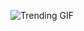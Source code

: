 
<!-- GIF_SECTION -->
![Trending GIF](https://media1.giphy.com/media/v1.Y2lkPThiYjIxNzcyZWQ4MWU2d3IzZW9ybHVsejA4OHl5cnE3ZmRiMDRvOTY1aGN1MHBhYiZlcD12MV9naWZzX3NlYXJjaCZjdD1n/KEzraGlQTEHkarhUPO/giphy.gif)
<!-- END_GIF_SECTION -->
